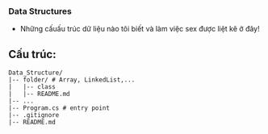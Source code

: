 ### Data Structures
- Những cấuấu trúc dữ liệu nào tôi biết và làm việc sex được liệt kê ở đây!

## Cấu trúc:
```
Data_Structure/
|-- folder/ # Array, LinkedList,...
|   |-- class
|   |-- README.md 
|-- ...
|-- Program.cs # entry point
|-- .gitignore
|-- README.md
```